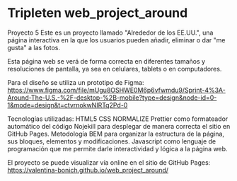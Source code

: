 # Tripleten web_project_around

Proyecto 5
Este es un proyecto llamado "Alrededor de los EE.UU.", una página interactiva en la que los usuarios pueden añadir, eliminar o dar "me gusta" a las fotos.

Esta página web se verá de forma correcta en diferentes tamaños y resoluciones de pantalla, ya sea en celulares, tablets o en computadores.

Para el diseño se utiliza un prototipo de Figma:
https://www.figma.com/file/mUgu8OSHWE0M6p6vfwmdu9/Sprint-4%3A-Around-The-U.S.-%2F-desktop-%2B-mobile?type=design&node-id=0-1&mode=design&t=ctvrnokwNIRTq2Pd-0

Tecnologías utilizadas:
HTML5 CSS NORMALIZE
Prettier como formateador automático del código
Nojekill para desplegar de manera correcta el sitio en GitHub Pages.
Metodología BEM para organizar la estructura de la página, sus bloques, elementos y modificaciones.
Javascript como lenguaje de programación que me permite darle interactividad y lógica a la página web.

El proyecto se puede visualizar vía online en el sitio de GitHub Pages:
https://valentina-bonich.github.io/web_project_around/
